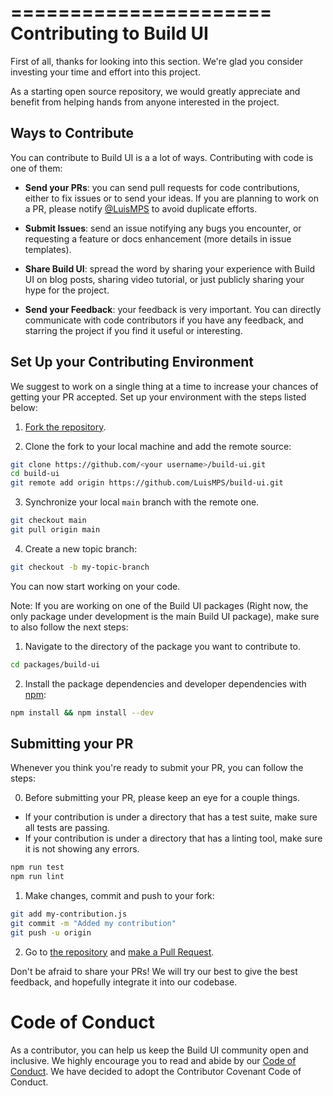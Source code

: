 ======================
Contributing to Build UI
======================

First of all, thanks for looking into this section. We're glad you consider investing your time and effort into this project. 

As a starting open source repository, we would greatly appreciate and benefit from helping hands from anyone interested in the project. 

## Ways to Contribute

You can contribute to Build UI is a a lot of ways. Contributing with code is one of them:

- **Send your PRs**: you can send pull requests for code contributions, either to fix issues or to send your ideas. If you are planning to work on a PR, please notify [@LuisMPS](https://github.com/LuisMPS) to avoid duplicate efforts.

- **Submit Issues**: send an issue notifying any bugs you encounter, or requesting a feature or docs enhancement (more details in issue templates).

- **Share Build UI**: spread the word by sharing your experience with Build UI on blog posts, sharing video tutorial, or just publicly sharing your hype for the project.

- **Send your Feedback**: your feedback is very important. You can directly communicate with code contributors if you have any feedback, and starring the project if you find it useful or interesting.

## Set Up your Contributing Environment

We suggest to work on a single thing at a time to increase your chances of getting your PR accepted. Set up your environment with the steps listed below:

1. [Fork the repository](https://docs.github.com/en/free-pro-team@latest/github/getting-started-with-github/fork-a-repo).

2. Clone the fork to your local machine and add the remote source:

```sh
git clone https://github.com/<your username>/build-ui.git
cd build-ui
git remote add origin https://github.com/LuisMPS/build-ui.git
```

3. Synchronize your local `main` branch with the remote one.

```sh
git checkout main
git pull origin main
```

4. Create a new topic branch:

```sh
git checkout -b my-topic-branch
```

You can now start working on your code.

Note: If you are working on one of the Build UI packages (Right now, the only package under development is the main Build UI package), make sure to also follow the next steps:

1. Navigate to the directory of the package you want to contribute to.

```sh
cd packages/build-ui
```

2. Install the package dependencies and developer dependencies with [npm](https://www.npmjs.com/):

```sh
npm install && npm install --dev
```


## Submitting your PR

Whenever you think you're ready to submit your PR, you can follow the steps:

0. Before submitting your PR, please keep an eye for a couple things. 

- If your contribution is under a directory that has a test suite, make sure all tests are passing.
- If your contribution is under a directory that has a linting tool, make sure it is not showing any errors.

```sh
npm run test
npm run lint
```

1. Make changes, commit and push to your fork:

```sh
git add my-contribution.js
git commit -m "Added my contribution"
git push -u origin
```

2. Go to [the repository](https://github.com/LuisMPS/build-ui) and [make a Pull Request](https://docs.github.com/en/free-pro-team@latest/github/collaborating-with-issues-and-pull-requests/creating-a-pull-request).

Don't be afraid to share your PRs! We will try our best to give the best feedback, and hopefully integrate it into our codebase.


Code of Conduct
===============

As a contributor, you can help us keep the Build UI community open and inclusive.
We highly encourage you to read and abide by our [Code of Conduct](https://github.com/LuisMPS/build-ui/blob/main/CODE_OF_CONDUCT.md). We have decided to adopt the Contributor Covenant Code of Conduct.